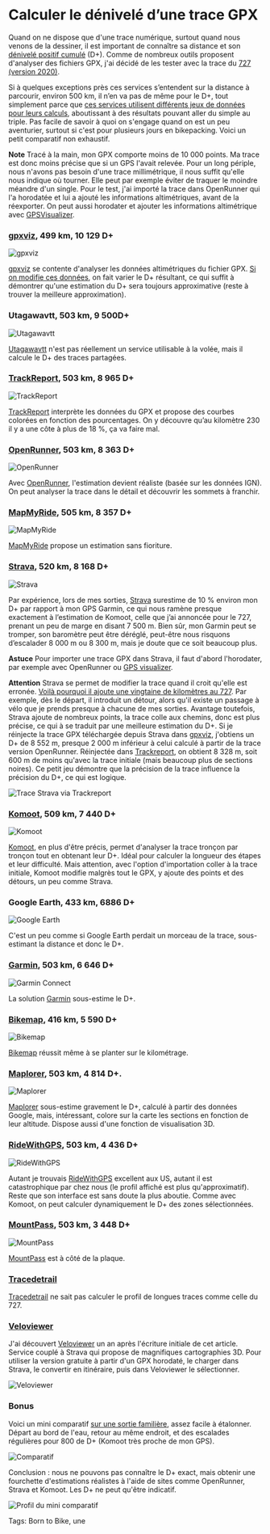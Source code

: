 # Calculer le dénivelé d’une trace GPX

Quand on ne dispose que d'une trace numérique, surtout quand nous venons de la dessiner, il est important de connaître sa distance et son [dénivelé positif cumulé](https://fr.wikipedia.org/wiki/D%C3%A9nivel%C3%A9_positif_cumul%C3%A9) (D+). Comme de nombreux outils proposent d'analyser des fichiers GPX, j'ai décidé de les tester avec la trace du [727 (version 2020)](https://tcrouzet.com/727tour/).

Si à quelques exceptions près ces services s’entendent sur la distance à parcourir, environ 500 km, il n’en va pas de même pour le D+, tout simplement parce que [ces services utilisent différents jeux de données pour leurs calculs](https://www.gpsvisualizer.com/tutorials/elevation_gain.html), aboutissant à des résultats pouvant aller du simple au triple. Pas facile de savoir à quoi on s'engage quand on est un peu aventurier, surtout si c'est pour plusieurs jours en bikepacking. Voici un petit comparatif non exhaustif.

**Note** Tracé à la main, mon GPX comporte moins de 10 000 points. Ma trace est donc moins précise que si un GPS l'avait relevée. Pour un long périple, nous n'avons pas besoin d'une trace millimétrique, il nous suffit qu'elle nous indique où tourner. Elle peut par exemple éviter de traquer le moindre méandre d'un single. Pour le test, j'ai importé la trace dans OpenRunner qui l'a horodatée et lui a ajouté les informations altimétriques, avant de la réexporter. On peut aussi horodater et ajouter les informations altimétrique avec [GPSVisualizer](https://www.gpsvisualizer.com/convert_input).

### [gpxviz](https://gpxviz.sisao.de/), 499 km, 10 129 D+

![gpxviz](https://tcrouzet.com/images_tc/2020/01/cp-gpxviz.jpg)

[gpxviz](https://gpxviz.sisao.de/) se contente d'analyser les données altimétriques du fichier GPX. [Si on modifie ces données](https://www.gpsvisualizer.com/convert_input), on fait varier le D+ résultant, ce qui suffit à démontrer qu'une estimation du D+ sera toujours approximative (reste à trouver la meilleure approximation).

### Utagawavtt, 503 km, 9 500D+

![Utagawavtt](https://tcrouzet.com/images_tc/2020/01/cp-ugawata.jpg)

[Utagawavtt](https://www.utagawavtt.com/randonnee-vtt-gps/GTH-Grand-Tour-de-l-Herault-24330) n'est pas réellement un service utilisable à la volée, mais il calcule le D+ des traces partagées.

### [TrackReport](https://www.trackreport.net/), 503 km, 8 965 D+

![TrackReport](https://tcrouzet.com/images_tc/2020/01/cp-trackreport.jpg)

[TrackReport](https://www.trackreport.net/) interprète les données du GPX et propose des courbes colorées en fonction des pourcentages. On y découvre qu’au kilomètre 230 il y a une côte à plus de 18 %, ça va faire mal.

### [OpenRunner](https://www.openrunner.com/r/10886124), 503 km, 8 363 D+

![OpenRunner](https://tcrouzet.com/images_tc/2020/01/cp-openrun.jpg)

Avec [OpenRunner](https://www.openrunner.com/r/10886124), l'estimation devient réaliste (basée sur les données IGN). On peut analyser la trace dans le détail et découvrir les sommets à franchir.

### [MapMyRide](https://www.mapmyride.com/workout/3980380900/), 505 km, 8 357 D+

![MapMyRide](https://tcrouzet.com/images_tc/2020/01/cp-mapmyride.jpg)

[MapMyRide](https://www.mapmyride.com/workout/3980380900/) propose un estimation sans fioriture.

### [Strava](https://www.strava.com/routes/23392415), 520 km, 8 168 D+

![Strava](https://tcrouzet.com/images_tc/2020/01/cp-strava.jpg)

Par expérience, lors de mes sorties, [Strava](https://www.strava.com/routes/23392415) surestime de 10 % environ mon D+ par rapport à mon GPS Garmin, ce qui nous ramène presque exactement à l’estimation de Komoot, celle que j’ai annoncée pour le 727, prenant un peu de marge en disant 7 500 m. Bien sûr, mon Garmin peut se tromper, son baromètre peut être déréglé, peut-être nous risquons d’escalader 8 000 m ou 8 300 m, mais je doute que ce soit beaucoup plus.

**Astuce** Pour importer une trace GPX dans Strava, il faut d'abord l'horodater, par exemple avec OpenRunner ou [GPS visualizer](https://www.gpsvisualizer.com/convert_input).

**Attention** Strava se permet de modifier la trace quand il croit qu'elle est erronée. [Voilà pourquoi il ajoute une vingtaine de kilomètres au 727](https://www.strava.com/routes/23392415). Par exemple, dès le départ, il introduit un détour, alors qu'il existe un passage à vélo que je prends presque à chacune de mes sorties. Avantage toutefois, Strava ajoute de nombreux points, la trace colle aux chemins, donc est plus précise, ce qui à se traduit par une meilleure estimation du D+. Si je réinjecte la trace GPX téléchargée depuis Strava dans [gpxviz](https://gpxviz.sisao.de/), j'obtiens un D+ de 8 552 m, presque 2 000 m inférieur à celui calculé à partir de la trace version OpenRunner. Réinjectée dans [Trackreport](https://www.trackreport.net/), on obtient 8 328 m, soit 600 m de moins qu'avec la trace initiale (mais beaucoup plus de sections noires). Ce petit jeu démontre que la précision de la trace influence la précision du D+, ce qui est logique.

![Trace Strava via Trackreport](https://tcrouzet.com/images_tc/2020/01/stravarev.png)

### [Komoot](https://www.komoot.com/tour/109739816), 509 km, 7 440 D+

![Komoot](https://tcrouzet.com/images_tc/2020/01/cp-komoot.jpg)

[Komoot](https://www.komoot.com/tour/109739816), en plus d'être précis, permet d'analyser la trace tronçon par tronçon tout en obtenant leur D+. Idéal pour calculer la longueur des étapes et leur difficulté. Mais attention, avec l'option d'importation coller à la trace initiale, Komoot modifie malgrès tout le GPX, y ajoute des points et des détours, un peu comme Strava.

### Google Earth, 433 km, 6886 D+

![Google  Earth](https://tcrouzet.com/images_tc/2020/01/cp-google.jpg)

C'est un peu comme si Google Earth perdait un morceau de la trace, sous-estimant la distance et donc le D+.

### [Garmin](https://connect.garmin.com/modern/activity/4436345504), 503 km, 6 646 D+

![Garmin Connect](https://tcrouzet.com/images_tc/2020/01/cp-garmin.jpg)

La solution [Garmin](https://connect.garmin.com/modern/activity/4436345504) sous-estime le D+.

### [Bikemap](https://www.bikemap.net/), 416 km, 5 590 D+

![Bikemap](https://tcrouzet.com/images_tc/2020/01/cp-bikemap.jpg)

[Bikemap](https://www.bikemap.net/) réussit même à se planter sur le kilométrage.

### [Maplorer](https://maplorer.com/view_gpx.html), 503 km, 4 814 D+.

![Maplorer](https://tcrouzet.com/images_tc/2020/01/cp-maplorer.jpg)

[Maplorer](https://maplorer.com/view_gpx.html) sous-estime gravement le D+, calculé à partir des données Google, mais, intéressant, colore sur la carte les sections en fonction de leur altitude. Dispose aussi d'une fonction de visualisation 3D.

### [RideWithGPS](https://ridewithgps.com/routes/31751412), 503 km, 4 436 D+

![RideWithGPS](https://tcrouzet.com/images_tc/2020/01/cp-ride.jpg)

Autant je trouvais [RideWithGPS](https://ridewithgps.com/routes/31751412) excellent aux US, autant il est catastrophique par chez nous (le profil affiché est plus qu'approximatif). Reste que son interface est sans doute la plus aboutie. Comme avec Komoot, on peut calculer dynamiquement le D+ des zones sélectionnées.

### [MountPass](https://www.mountnpass.com/itineraire-velo/gth/), 503 km, 3 448 D+

![MountPass](https://tcrouzet.com/images_tc/2020/01/cp_mountpass.jpg)

[MountPass](https://www.mountnpass.com/itineraire-velo/gth/) est à côté de la plaque.

### [Tracedetrail](https://tracedetrail.fr/)

[Tracedetrail](https://tracedetrail.fr/) ne sait pas calculer le profil de longues traces comme celle du 727.

### [Veloviewer](https://veloviewer.com/)

J'ai découvert [Veloviewer](https://veloviewer.com/) un an après l'écriture initiale de cet article. Service couplé à Strava qui propose de magnifiques cartographies 3D. Pour utiliser la version gratuite à partir d'un GPX horodaté, le charger dans Strava, le convertir en itinéraire, puis dans Veloviewer le sélectionner.

![Veloviewer](https://tcrouzet.com/images_tc/2020/01/veloviewer.jpg)

### Bonus

Voici un mini comparatif [sur une sortie familière](https://www.strava.com/activities/3016369938), assez facile à étalonner. Départ au bord de l'eau, retour au même endroit, et des escalades régulières pour 800 de D+ (Komoot très proche de mon GPS).

![Comparatif](https://tcrouzet.com/images_tc/2020/01/compa.png)

Conclusion : nous ne pouvons pas connaître le D+ exact, mais obtenir une fourchette d'estimations réalistes à l'aide de sites comme OpenRunner, Strava et Komoot. Les D+ ne peut qu'être indicatif.

![Profil du mini comparatif](https://tcrouzet.com/images_tc/2020/01/testdplus.png)



Tags: Born to Bike, une